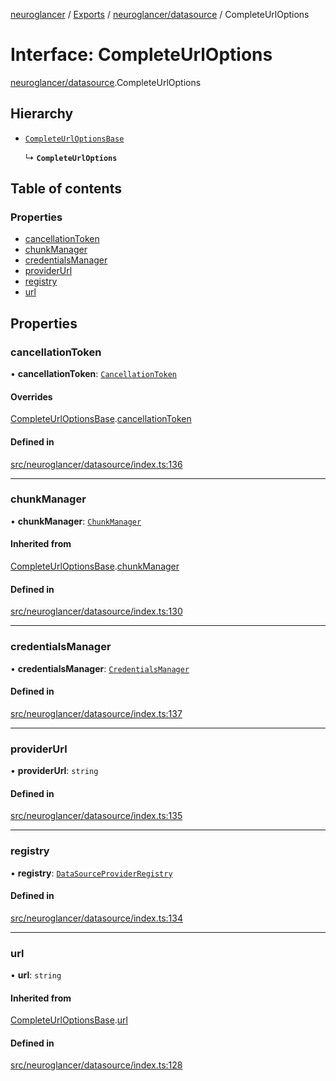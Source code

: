 [neuroglancer](../README.md) / [Exports](../modules.md) / [neuroglancer/datasource](../modules/neuroglancer_datasource.md) / CompleteUrlOptions

# Interface: CompleteUrlOptions

[neuroglancer/datasource](../modules/neuroglancer_datasource.md).CompleteUrlOptions

## Hierarchy

- [`CompleteUrlOptionsBase`](neuroglancer_datasource.CompleteUrlOptionsBase.md)

  ↳ **`CompleteUrlOptions`**

## Table of contents

### Properties

- [cancellationToken](neuroglancer_datasource.CompleteUrlOptions.md#cancellationtoken)
- [chunkManager](neuroglancer_datasource.CompleteUrlOptions.md#chunkmanager)
- [credentialsManager](neuroglancer_datasource.CompleteUrlOptions.md#credentialsmanager)
- [providerUrl](neuroglancer_datasource.CompleteUrlOptions.md#providerurl)
- [registry](neuroglancer_datasource.CompleteUrlOptions.md#registry)
- [url](neuroglancer_datasource.CompleteUrlOptions.md#url)

## Properties

### cancellationToken

• **cancellationToken**: [`CancellationToken`](neuroglancer_util_cancellation.CancellationToken.md)

#### Overrides

[CompleteUrlOptionsBase](neuroglancer_datasource.CompleteUrlOptionsBase.md).[cancellationToken](neuroglancer_datasource.CompleteUrlOptionsBase.md#cancellationtoken)

#### Defined in

[src/neuroglancer/datasource/index.ts:136](https://github.com/ActiveBrainAtlas2/neuroglancer/blob/034b457d/src/neuroglancer/datasource/index.ts#L136)

___

### chunkManager

• **chunkManager**: [`ChunkManager`](../classes/neuroglancer_chunk_manager_frontend.ChunkManager.md)

#### Inherited from

[CompleteUrlOptionsBase](neuroglancer_datasource.CompleteUrlOptionsBase.md).[chunkManager](neuroglancer_datasource.CompleteUrlOptionsBase.md#chunkmanager)

#### Defined in

[src/neuroglancer/datasource/index.ts:130](https://github.com/ActiveBrainAtlas2/neuroglancer/blob/034b457d/src/neuroglancer/datasource/index.ts#L130)

___

### credentialsManager

• **credentialsManager**: [`CredentialsManager`](neuroglancer_credentials_provider.CredentialsManager.md)

#### Defined in

[src/neuroglancer/datasource/index.ts:137](https://github.com/ActiveBrainAtlas2/neuroglancer/blob/034b457d/src/neuroglancer/datasource/index.ts#L137)

___

### providerUrl

• **providerUrl**: `string`

#### Defined in

[src/neuroglancer/datasource/index.ts:135](https://github.com/ActiveBrainAtlas2/neuroglancer/blob/034b457d/src/neuroglancer/datasource/index.ts#L135)

___

### registry

• **registry**: [`DataSourceProviderRegistry`](../classes/neuroglancer_datasource.DataSourceProviderRegistry.md)

#### Defined in

[src/neuroglancer/datasource/index.ts:134](https://github.com/ActiveBrainAtlas2/neuroglancer/blob/034b457d/src/neuroglancer/datasource/index.ts#L134)

___

### url

• **url**: `string`

#### Inherited from

[CompleteUrlOptionsBase](neuroglancer_datasource.CompleteUrlOptionsBase.md).[url](neuroglancer_datasource.CompleteUrlOptionsBase.md#url)

#### Defined in

[src/neuroglancer/datasource/index.ts:128](https://github.com/ActiveBrainAtlas2/neuroglancer/blob/034b457d/src/neuroglancer/datasource/index.ts#L128)

